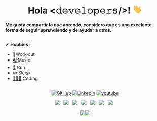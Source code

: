 <div>
<h1 align="center"> Hola <𝚍𝚎𝚟𝚎𝚕𝚘𝚙𝚎𝚛𝚜/>! <img src="https://github.com/ABSphreak/ABSphreak/blob/master/gifs/Hi.gif?raw=true" width="30px"></h2>
	
</div>

**Me gusta compartir lo que aprendo, considero que es una excelente forma de seguir aprendiendo y de ayudar a otros.**

##

✔  **Hobbies :**  
- 💪Work out 
- [🎧](https://emojipedia.org/headphone/)Music 
- [🏃](https://emojipedia.org/person-running/) Run
- [💤](https://emojipedia.org/zzz/) Sleep
- [👨🏼‍💻](https://emojipedia.org/man-technologist-medium-light-skin-tone/) Coding

##

<p align="center">
	<a href="https://github.com/hampcode/" target="_blank"><img src="https://img.icons8.com/bubbles/50/000000/github.png" alt="GitHub"/></a>
	<a href="https://www.linkedin.com/in/henrymendozapuerta/" target="_blank"><img src="https://img.icons8.com/bubbles/50/000000/linkedin.png" alt="LinkedIn"/></a>	
	<a href="https://www.youtube.com/channel/UCwA02SnUlVMVs8bM0GudPIw" target="_blank"><img src="https://img.icons8.com/bubbles/50/000000/youtube.png" alt="youtube"/></a>
</p>
	

<p align="center">
<img src="https://img.shields.io/badge/HTML%20-%23F7DF1E.svg?&style=for-the-badge&color=E34F26" />&nbsp;&nbsp;
<img src="https://img.shields.io/badge/css%20-%23F7DF1E.svg?&style=for-the-badge&color=5BA8EE" />&nbsp;&nbsp;
<img src="https://img.shields.io/badge/JavaScript%20-%23F7DF1E.svg?&style=for-the-badge&color=F7DF1E" />&nbsp;&nbsp;
<img src="https://img.shields.io/badge/Angular%20-%23F7DF1E.svg?&style=for-the-badge&color=DD0031" />&nbsp;&nbsp;
<img src="https://img.shields.io/badge/Bootstrap%20-%23F7DF1E.svg?&style=for-the-badge&color=7044A3" />&nbsp;&nbsp;
<img src="https://img.shields.io/badge/Java%20-%23F7DF1E.svg?&style=for-the-badge&color=F7DF1E" />&nbsp;&nbsp;
<img src="https://img.shields.io/badge/Git flow%20-%23F7DF1E.svg?&style=for-the-badge&color=000" />&nbsp;&nbsp;
</p>

<p align="center"> <a href="https://github.com/hampcode/"><img height="137px" src="https://github-readme-stats.vercel.app/api?username=hampcode&hide_title=true&hide_border=true&show_icons=true&include_all_commits=true&count_private=true&line_height=21&text_color=000&icon_color=000&bg_color=0,ea6161,ffc64d,fffc4d,52fa5a&theme=graywhite" /><!-- wi*quL3fcV --><img height="137px" src="https://github-readme-stats.vercel.app/api/top-langs/?username=hampcode&hide=html&hide_title=true&hide_border=true&layout=compact&langs_count=7&exclude_repo=comp426,Redventures-Movie-Quotes&text_color=000&icon_color=fff&bg_color=0,52fa5a,4dfcff,c64dff&theme=graywhite" /></a>

